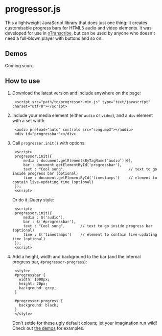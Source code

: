 # progressor.js

This a lightweight JavaScript library that does just one thing: it creates customisable progress bars for HTML5 audio and video elements. It was developed for use in [oTranscribe](http://github.com/oTranscribe/oTranscribe), but can be used by anyone who doesn't need a full-blown player with buttons and so on.

## Demos

Coming soon...

## How to use

1. Download the latest version and include anywhere on the page:

        <script src="path/to/progressor.min.js" type="text/javascript" charset="utf-8"></script>

2. Include your media element (either `audio` or `video`), and a `div` element with a set width:

        <audio preload="auto" controls src="song.mp3"></audio>
        <div id="progressbar"></div>

3. Call `progressor.init()` with options:

        <script>
        progressor.init({
            media : document.getElementsByTagName('audio')[0],
            bar : document.getElementById('progressbar'),
            text : "Cool song",                             // text to go inside progress bar (optional)
            time : document.getElementById('timestamps')    // element to contain live-updating time (optional)
        });
        <script>
            
    Or do it jQuery style:
    
        <script>
        progressor.init({
            media : $('audio'),
            bar : $('#progressbar'),
            text : "Cool song",       // text to go inside progress bar (optional)
            time : $('timestamps')    // element to contain live-updating time (optional)
        });
        <script>    

4. Add a height, width and background to the bar (and the internal progress bar, `#progressor-progress`):

        <style>
        #progressbar {
          width: 1000px;
          height: 20px;
          background: grey;
        }

        #progressor-progress {
          background: black;
        }
        </style>
        
    Don't settle for these ugly default colours; let your imagination run wild! Check out [the demos](#demos) for examples.
